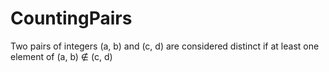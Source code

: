 # CountingPairs
Two pairs of integers (a, b) and (c, d) are considered distinct if at least one element of (a, b) ∉ (c, d)
